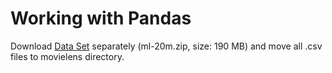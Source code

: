 # Working with Pandas

Download [Data Set](https://grouplens.org/datasets/movielens/) separately (ml-20m.zip, size: 190 MB) and move all .csv files to movielens directory.
